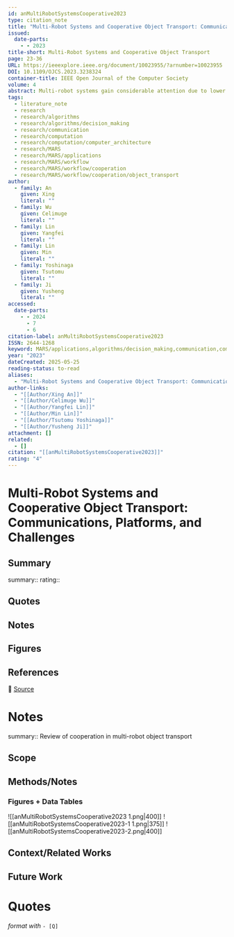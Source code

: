 ```yaml
---
id: anMultiRobotSystemsCooperative2023
type: citation_note
title: "Multi-Robot Systems and Cooperative Object Transport: Communications, Platforms, and Challenges"
issued:
  date-parts:
    - - 2023
title-short: Multi-Robot Systems and Cooperative Object Transport
page: 23-36
URL: https://ieeexplore.ieee.org/document/10023955/?arnumber=10023955
DOI: 10.1109/OJCS.2023.3238324
container-title: IEEE Open Journal of the Computer Society
volume: 4
abstract: Multi-robot systems gain considerable attention due to lower cost, better robustness, and higher scalability as compared with single-robot systems. Cooperative object transport, as a well-known use case of multi-robot systems, shows great potential in real-world applications. The design and implementation of a multi-robot system involve many technologies, specifically, communication, coordination, task allocation methods, experimental platforms, and simulators. However, most of recent multi-robot system studies focus on coordination and task allocation problems, with little focus on communications among multiple robots. In this review, we focus on the communication, validation platform, and simulator of multi-robot systems, and discuss one of the important applications, cooperative object transport. First, we study the multi-robot system fundamentals and comprehensively review the multi-robot system communication technologies. Then, the multi-robot system validating platform, testbed, simulator, and middleware used in academia and industry are investigated. Finally, we discuss recent advances in cooperative object transport, and challenges and possible future research directions for multi-robot systems.
tags:
  - literature_note
  - research
  - research/algorithms
  - research/algorithms/decision_making
  - research/communication
  - research/computation
  - research/computation/computer_architecture
  - research/MARS
  - research/MARS/applications
  - research/MARS/workflow
  - research/MARS/workflow/cooperation
  - research/MARS/workflow/cooperation/object_transport
author:
  - family: An
    given: Xing
    literal: ""
  - family: Wu
    given: Celimuge
    literal: ""
  - family: Lin
    given: Yangfei
    literal: ""
  - family: Lin
    given: Min
    literal: ""
  - family: Yoshinaga
    given: Tsutomu
    literal: ""
  - family: Ji
    given: Yusheng
    literal: ""
accessed:
  date-parts:
    - - 2024
      - 7
      - 6
citation-label: anMultiRobotSystemsCooperative2023
ISSN: 2644-1268
keyword: MARS/applications,algorithms/decision_making,communication,computation/computer_architecture,MARS/workflow/cooperation/object_transport
year: "2023"
dateCreated: 2025-05-25
reading-status: to-read
aliases:
  - "Multi-Robot Systems and Cooperative Object Transport: Communications, Platforms, and Challenges"
author-links:
  - "[[Author/Xing An]]"
  - "[[Author/Celimuge Wu]]"
  - "[[Author/Yangfei Lin]]"
  - "[[Author/Min Lin]]"
  - "[[Author/Tsutomu Yoshinaga]]"
  - "[[Author/Yusheng Ji]]"
attachment: []
related:
  - []
citation: "[[anMultiRobotSystemsCooperative2023]]"
rating: "4"
---
```


# Multi-Robot Systems and Cooperative Object Transport: Communications, Platforms, and Challenges

## Summary
summary::
rating::

## Quotes

## Notes

## Figures

## References

🔗 [Source](https://ieeexplore.ieee.org/document/10023955/?arnumber=10023955)

# Notes 
summary:: Review of cooperation in multi-robot object transport


## Scope
## Methods/Notes
### Figures + Data Tables
![[anMultiRobotSystemsCooperative2023 1.png|400]]
![[anMultiRobotSystemsCooperative2023-1 1.png|375]]
![[anMultiRobotSystemsCooperative2023-2.png|400]]

## Context/Related Works
## Future Work


# Quotes
 *format with* `- [Q]`
